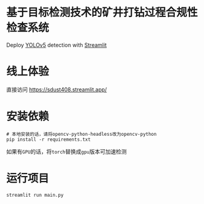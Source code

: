 # 基于目标检测技术的矿井打钻过程合规性检查系统

Deploy [YOLOv5](https://github.com/ultralytics/yolov5/releases/tag/v5.0) detection with [Streamlit](https://github.com/streamlit/streamlit)

# 线上体验

直接访问 <https://sdust408.streamlit.app/>

# 安装依赖

```
# 本地安装的话，请将opencv-python-headless改为opencv-python
pip install -r requirements.txt
```

如果有`GPU`的话，将`torch`替换成`gpu`版本可加速检测

# 运行项目

```
streamlit run main.py
```

